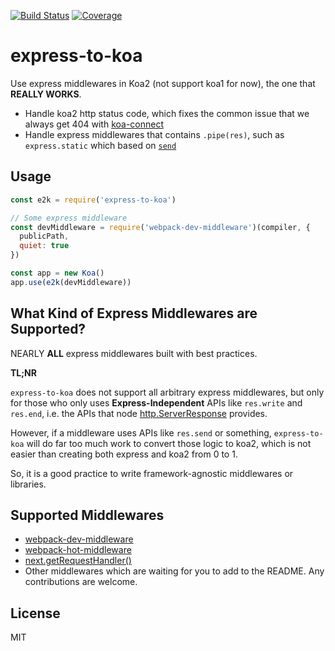 [![Build Status](https://travis-ci.org/kaelzhang/express-to-koa.svg?branch=master)](https://travis-ci.org/kaelzhang/express-to-koa)
[![Coverage](https://codecov.io/gh/kaelzhang/express-to-koa/branch/master/graph/badge.svg)](https://codecov.io/gh/kaelzhang/express-to-koa)

<!-- optional appveyor tst
[![Windows Build Status](https://ci.appveyor.com/api/projects/status/github/kaelzhang/express-to-koa?branch=master&svg=true)](https://ci.appveyor.com/project/kaelzhang/express-to-koa)
-->
<!-- optional npm downloads
[![npm module downloads per month](http://img.shields.io/npm/dm/express-to-koa.svg)](https://www.npmjs.org/package/express-to-koa)
-->
<!-- optional dependency status
[![Dependency Status](https://david-dm.org/kaelzhang/express-to-koa.svg)](https://david-dm.org/kaelzhang/express-to-koa)
-->

# express-to-koa

Use express middlewares in Koa2 (not support koa1 for now), the one that **REALLY WORKS**.

- Handle koa2 http status code, which fixes the common issue that we always get 404 with [koa-connect](https://www.npmjs.com/package/koa-connect)
- Handle express middlewares that contains `.pipe(res)`, such as `express.static` which based on [`send`](https://www.npmjs.com/package/send)

## Usage

```js
const e2k = require('express-to-koa')

// Some express middleware
const devMiddleware = require('webpack-dev-middleware')(compiler, {
  publicPath,
  quiet: true
})

const app = new Koa()
app.use(e2k(devMiddleware))
```

## What Kind of Express Middlewares are Supported?

NEARLY **ALL** express middlewares built with best practices.

**TL;NR**

`express-to-koa` does not support all arbitrary express middlewares, but only for those who only uses **Express-Independent** APIs like `res.write` and `res.end`, i.e. the APIs that node [http.ServerResponse](https://nodejs.org/dist/latest-v7.x/docs/api/http.html#http_class_http_serverresponse) provides.

However, if a middleware uses APIs like `res.send` or something, `express-to-koa` will do far too much work to convert those logic to koa2, which is not easier than creating both express and koa2 from 0 to 1.

So, it is a good practice to write framework-agnostic middlewares or libraries.

## Supported Middlewares

- [webpack-dev-middleware](https://www.npmjs.com/package/webpack-dev-middleware)
- [webpack-hot-middleware](https://www.npmjs.com/package/webpack-hot-middleware)
- [next.getRequestHandler()](https://github.com/zeit/next.js/#custom-server-and-routing)
- Other middlewares which are waiting for you to add to the README. Any contributions are welcome.

## License

MIT
